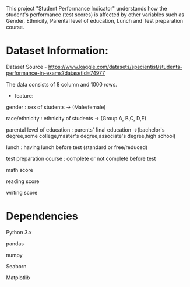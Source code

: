 This project "Student Performance Indicator" understands how the student's performance (test scores) is affected by other variables such as Gender, Ethnicity, Parental level of education, Lunch and Test preparation course.

# Dataset Information:
Dataset Source - https://www.kaggle.com/datasets/spscientist/students-performance-in-exams?datasetId=74977

The data consists of 8 column and 1000 rows.

* feature:

gender : sex of students -> (Male/female)

race/ethnicity : ethnicity of students -> (Group A, B,C, D,E)

parental level of education : parents' final education ->(bachelor's degree,some college,master's degree,associate's degree,high school)

lunch : having lunch before test (standard or free/reduced)

test preparation course : complete or not complete before test

math score

reading score

writing score

# Dependencies

Python 3.x

pandas

numpy

Seaborn

Matplotlib
